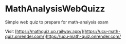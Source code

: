 # MathAnalysisWebQuizz
Simple web quiz to prepare for math-analysis exam

Visit [https://mathquiz.up.railway.app/](https://ucu-math-quiz.onrender.com/)https://ucu-math-quiz.onrender.com/
